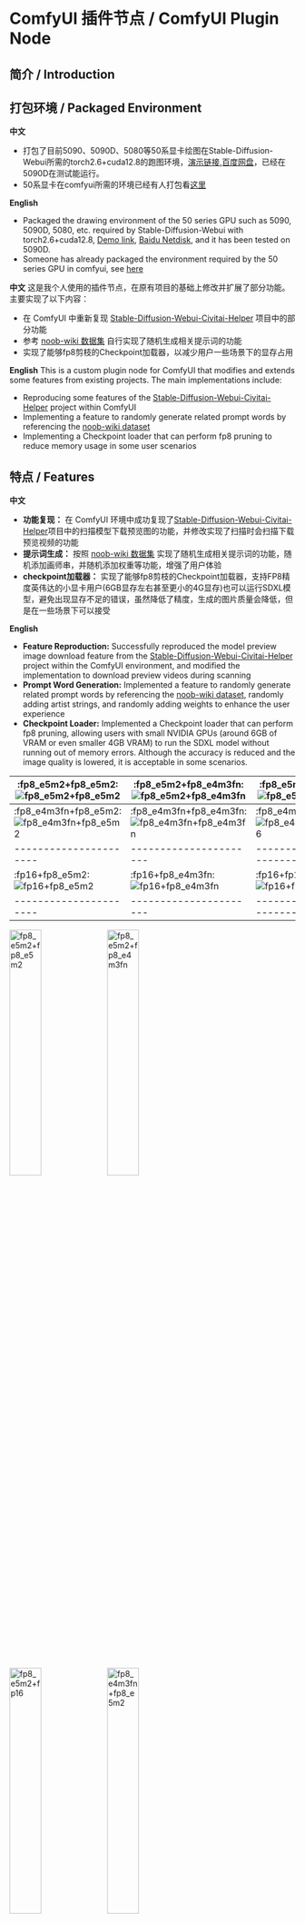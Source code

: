 # ComfyUI 插件节点 / ComfyUI Plugin Node

## 简介 / Introduction

## 打包环境 / Packaged Environment

**中文**
- 打包了目前5090、5090D、5080等50系显卡绘图在Stable-Diffusion-Webui所需的torch2.6+cuda12.8的跑图环境，[演示链接](https://b23.tv/xKnhB18),[百度网盘](https://pan.baidu.com/s/1rEJlhPeWLcKDHCeqctx60g?pwd=pxhd)，已经在5090D在测试能运行。
- 50系显卡在comfyui所需的环境已经有人打包看[这里](https://github.com/comfyanonymous/ComfyUI/discussions/6643)

**English**
- Packaged the drawing environment of the 50 series GPU such as 5090, 5090D, 5080, etc. required by Stable-Diffusion-Webui with torch2.6+cuda12.8, [Demo link](https://b23.tv/xKnhB18), [Baidu Netdisk](https://pan.baidu.com/s/1rEJlhPeWLcKDHCeqctx60g?pwd=pxhd), and it has been tested on 5090D.
- Someone has already packaged the environment required by the 50 series GPU in comfyui, see [here](https://github.com/comfyanonymous/ComfyUI/discussions/6643)


**中文**
这是我个人使用的插件节点，在原有项目的基础上修改并扩展了部分功能。主要实现了以下内容：
- 在 ComfyUI 中重新复现 [Stable-Diffusion-Webui-Civitai-Helper](https://github.com/zixaphir/Stable-Diffusion-Webui-Civitai-Helper) 项目中的部分功能
- 参考 [noob-wiki 数据集](https://huggingface.co/datasets/Laxhar/noob-wiki/tree/main) 自行实现了随机生成相关提示词的功能
- 实现了能够fp8剪枝的Checkpoint加载器，以减少用户一些场景下的显存占用

**English**
This is a custom plugin node for ComfyUI that modifies and extends some features from existing projects. The main implementations include:
- Reproducing some features of the [Stable-Diffusion-Webui-Civitai-Helper](https://github.com/zixaphir/Stable-Diffusion-Webui-Civitai-Helper) project within ComfyUI
- Implementing a feature to randomly generate related prompt words by referencing the [noob-wiki dataset](https://huggingface.co/datasets/Laxhar/noob-wiki/tree/main)
- Implementing a Checkpoint loader that can perform fp8 pruning to reduce memory usage in some user scenarios

## 特点 / Features

**中文**
- **功能复现：** 在 ComfyUI 环境中成功复现了[Stable-Diffusion-Webui-Civitai-Helper](https://github.com/zixaphir/Stable-Diffusion-Webui-Civitai-Helper)项目中的扫描模型下载预览图的功能，并修改实现了扫描时会扫描下载预览视频的功能
- **提示词生成：** 按照 [noob-wiki 数据集](https://huggingface.co/datasets/Laxhar/noob-wiki/tree/main) 实现了随机生成相关提示词的功能，随机添加画师串，并随机添加权重等功能，增强了用户体验
- **checkpoint加载器：** 实现了能够fp8剪枝的Checkpoint加载器，支持FP8精度英伟达的小显卡用户(6GB显存左右甚至更小的4G显存)也可以运行SDXL模型，避免出现显存不足的错误，虽然降低了精度，生成的图片质量会降低，但是在一些场景下可以接受

**English**
- **Feature Reproduction:** Successfully reproduced the model preview image download feature from the [Stable-Diffusion-Webui-Civitai-Helper](https://github.com/zixaphir/Stable-Diffusion-Webui-Civitai-Helper) project within the ComfyUI environment, and modified the implementation to download preview videos during scanning
- **Prompt Word Generation:** Implemented a feature to randomly generate related prompt words by referencing the [noob-wiki dataset](https://huggingface.co/datasets/Laxhar/noob-wiki/tree/main), randomly adding artist strings, and randomly adding weights to enhance the user experience
- **Checkpoint Loader:** Implemented a Checkpoint loader that can perform fp8 pruning, allowing users with small NVIDIA GPUs (around 6GB of VRAM or even smaller 4GB VRAM) to run the SDXL model without running out of memory errors. Although the accuracy is reduced and the image quality is lowered, it is acceptable in some scenarios.

| :fp8_e5m2+fp8_e5m2:![fp8_e5m2+fp8_e5m2](img/fp8_e5m2+fp8_e5m2_00001_.png) | :fp8_e5m2+fp8_e4m3fn:![fp8_e5m2+fp8_e4m3fn](img/fp8_e5m2+fp8_e4m3fn_00001_.png) | :fp8_e5m2+fp16:![fp8_e5m2+fp16](img/fp8_e5m2+fp16_00001_.png) |
|----------------------|----------------------|----------------------|
| :fp8_e4m3fn+fp8_e5m2:![fp8_e4m3fn+fp8_e5m2](img/fp8_e4m3fn+fp8_e5m2_00001_.png) | :fp8_e4m3fn+fp8_e4m3fn:![fp8_e4m3fn+fp8_e4m3fn](img/fp8_e4m3fn+fp8_e4m3fn_00001_.png) | :fp8_e4m3fn+fp16:![fp8_e4m3fn+fp16](img/fp8_e4m3fn+fp16_00001_.png) |
| ---------------------- | ---------------------- | ---------------------- |
| :fp16+fp8_e5m2:![fp16+fp8_e5m2](img/fp16+fp8_e5m2_00001_.png) | :fp16+fp8_e4m3fn:![fp16+fp8_e4m3fn](img/fp16+fp8_e4m3fn_00001_.png) | :fp16+fp16:![fp16+fp16](img/fp16+fp16_00001_.png) |
| ---------------------- | ---------------------- | ---------------------- |
<img src="img/fp8_e5m2+fp8_e5m2_00001_.png" width="33.33%" alt="fp8_e5m2+fp8_e5m2">
<img src="img/fp8_e5m2+fp8_e4m3fn_00001_.png" width="33.33%" alt="fp8_e5m2+fp8_e4m3fn">
<img src="img/fp8_e5m2+fp16_00001_.png" width="33.33%" alt="fp8_e5m2+fp16">
<img src="img/fp8_e4m3fn+fp8_e5m2_00001_.png" width="33.33%" alt="fp8_e4m3fn+fp8_e5m2">
<img src="img/fp8_e4m3fn+fp8_e4m3fn_00001_.png" width="33.33%" alt="fp8_e4m3fn+fp8_e4m3fn">
<img src="img/fp8_e4m3fn+fp16_00001_.png" width="33.33%" alt="fp8_e4m3fn+fp16">
<img src="img/fp16+fp8_e5m2_00001_.png" width="33.33%" alt="fp16+fp8_e5m2">
<img src="img/fp16+fp8_e4m3fn_00001_.png" width="33.33%" alt="fp16+fp8_e4m3fn">
<img src="img/fp16+fp16_00001_.png" width="33.33%" alt="fp16+fp16">


## 安装 / Installation

**中文**
1. 克隆仓库到本地:
```bash
git clone https://github.com/hdfhssg/ComfyUI_pxtool.git
```
2. 根据项目需求安装依赖:
```bash
pip install -r requirements.txt
```
3. 按照 ComfyUI 插件安装指南，将插件节点放入指定目录

**English**
1. Clone the repository:
```bash
git clone https://github.com/hdfhssg/ComfyUI_pxtool.git
```
2. Install the necessary dependencies:
    ```bash
    pip install -r requirements.txt
    ```
3. Follow the ComfyUI plugin installation guide to place the plugin node in the designated directory

## 参考 / References

- [Stable-Diffusion-Webui-Civitai-Helper](https://github.com/zixaphir/Stable-Diffusion-Webui-Civitai-Helper)
- [noob-wiki 数据集](https://huggingface.co/datasets/Laxhar/noob-wiki/tree/main)

## 贡献 / Contribution

**中文**
欢迎大家提出建议或贡献代码。如果您有任何问题或想法，请提交 issue 或 pull request

**English**
Contributions, suggestions, and improvements are welcome. If you have any questions or ideas, please submit an issue or a pull request

## 许可证 / License

**中文**
本项目采用 Apache-2.0 许可证，详情请参阅 [LICENSE](LICENSE) 文件。

**English**
This project is licensed under the Apache-2.0 License. See the [LICENSE](LICENSE) file for details.
